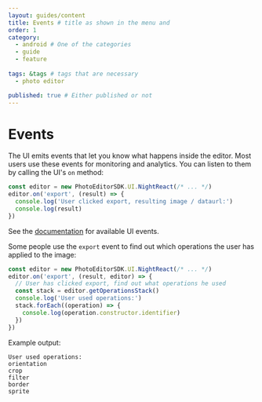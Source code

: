 ```yaml
---
layout: guides/content
title: Events # title as shown in the menu and 
order: 1
category: 
  - android # One of the categories
  - guide
  - feature
  
tags: &tags # tags that are necessary
  - photo editor 

published: true # Either published or not 
---
```



# Events

The UI emits events that let you know what happens inside the editor. Most users use these events
for monitoring and analytics. You can listen to them by calling the UI's `on` method:

```js
const editor = new PhotoEditorSDK.UI.NightReact(/* ... */)
editor.on('export', (result) => {
  console.log('User clicked export, resulting image / dataurl:')
  console.log(result)
})
```

See the [documentation](http://static.photoeditorsdk.com/docs/html5/PhotoEditorSDK.UI.NightReact.html#$subsection:events) for available UI events.

Some people use the `export` event to find out which operations the user has applied to the image:

```js
const editor = new PhotoEditorSDK.UI.NightReact(/* ... */)
editor.on('export', (result, editor) => {
  // User has clicked export, find out what operations he used
  const stack = editor.getOperationsStack()
  console.log('User used operations:')
  stack.forEach((operation) => {
    console.log(operation.constructor.identifier)
  })
})
```

Example output:

```text
User used operations:
orientation
crop
filter
border
sprite
```
